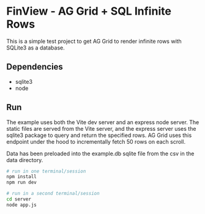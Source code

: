 # FinView - AG Grid + SQL Infinite Rows

This is a simple test project to get AG Grid to render infinite rows with
SQLite3 as a database.

## Dependencies

- sqlite3
- node

## Run

The example uses both the Vite dev server and an express node server. The
static files are served from the Vite server, and the express server uses
the sqlite3 package to query and return the specified rows. AG Grid uses this
endpoint under the hood to incrementally fetch 50 rows on each scroll.

Data has been preloaded into the example.db sqlite file from the csv in the
data directory.

```bash
# run in one terminal/session
npm install
npm run dev
```

```bash
# run in a second terminal/session
cd server
node app.js
```

